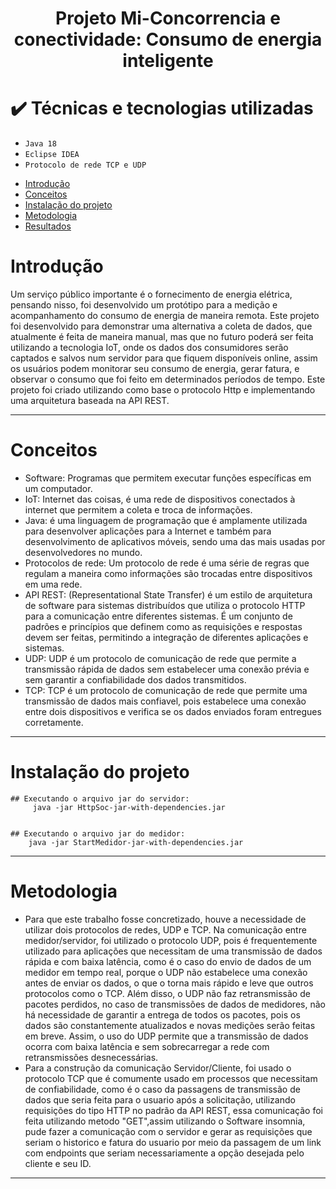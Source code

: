 <h1 align="center"> Projeto Mi-Concorrencia e conectividade: Consumo de energia inteligente </h1>

#  ✔️ Técnicas e tecnologias utilizadas

- ``Java 18``
- ``Eclipse IDEA``
- ``Protocolo de rede TCP e UDP``


* [Introdução](#introdução)
* [Conceitos](#conceitos)
* [Instalação do projeto](#instalação)
* [Metodologia](#metodologia)
* [Resultados](#resultados)


# Introdução
Um serviço público importante é o fornecimento de energia elétrica, pensando nisso, foi desenvolvido um protótipo para a medição e acompanhamento do consumo de energia de maneira remota. Este projeto foi desenvolvido para demonstrar uma alternativa a coleta de dados, que atualmente é feita de maneira manual, mas que no futuro poderá ser feita utilizando a tecnologia IoT, onde os dados dos consumidores serão captados e salvos num servidor para que fiquem disponíveis online, assim os usuários podem monitorar seu consumo de energia, gerar fatura, e observar o consumo que foi feito em determinados períodos de tempo. Este projeto foi criado utilizando como base o protocolo Http e implementando uma arquitetura baseada na API REST.

---

# Conceitos
- Software: Programas que permitem executar funções específicas em um computador.
- IoT: Internet das coisas, é uma rede de dispositivos conectados à internet que permitem a coleta e troca de informações.
- Java: é uma linguagem de programação que é amplamente utilizada para desenvolver aplicações para a Internet e também para desenvolvimento de aplicativos móveis, sendo uma das mais usadas por desenvolvedores no mundo.
- Protocolos de rede: Um protocolo de rede é uma série de regras que regulam a maneira como informações são trocadas entre dispositivos em uma rede.
- API REST: (Representational State Transfer) é um estilo de arquitetura de software para sistemas distribuídos que utiliza o protocolo HTTP para a comunicação entre diferentes sistemas. É um conjunto de padrões e princípios que definem como as requisições e respostas devem ser feitas, permitindo a integração de diferentes aplicações e sistemas.
- UDP: UDP é um protocolo de comunicação de rede que permite a transmissão rápida de dados sem estabelecer uma conexão prévia e sem garantir a confiabilidade dos dados transmitidos.
- TCP: TCP é um protocolo de comunicação de rede que permite uma transmissão de dados mais confiavel, pois estabelece uma conexão entre dois dispositivos e verifica se os dados enviados foram entregues corretamente.

---
# Instalação do projeto
    ## Executando o arquivo jar do servidor:
         java -jar HttpSoc-jar-with-dependencies.jar
        
        
    ## Executando o arquivo jar do medidor:
        java -jar StartMedidor-jar-with-dependencies.jar
       
---

# Metodologia
    
- Para que este trabalho fosse concretizado, houve a necessidade de utilizar dois protocolos de redes, UDP e TCP. Na comunicação entre medidor/servidor, foi utilizado o protocolo UDP, pois é frequentemente utilizado para aplicações que necessitam de uma transmissão de dados rápida e com baixa latência, como é o caso do envio de dados de um medidor em tempo real, porque o UDP não estabelece uma conexão antes de enviar os dados, o que o torna mais rápido e leve que outros protocolos como o TCP. Além disso, o UDP não faz retransmissão de pacotes perdidos, no caso de transmissões de dados de medidores, não há necessidade de garantir a entrega de todos os pacotes, pois os dados são constantemente atualizados e novas medições serão feitas em breve. Assim, o uso do UDP permite que a transmissão de dados ocorra com baixa latência e sem sobrecarregar a rede com retransmissões desnecessárias.
- Para a construção da comunicação Servidor/Cliente, foi usado o protocolo TCP que é comumente usado em processos que necessitam de confiabilidade, como é o caso da passagens de transmissão de dados que seria feita para o usuario após a solicitação, utilizando requisições do tipo HTTP no padrão da API REST, essa comunicação foi feita utilizando metodo "GET",assim utilizando o Software insomnia, pude fazer a comunicação com o servidor e gerar as requisições que seriam o historico e fatura do usuario por meio da passagem de um link com endpoints que seriam necessariamente a opção desejada pelo cliente e seu ID.



---
